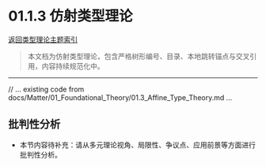 # 01.1.3 仿射类型理论

[返回类型理论主题索引](README.md)

> 本文档为仿射类型理论，包含严格树形编号、目录、本地跳转锚点与交叉引用，内容持续规范化中。

---

// ... existing code from docs/Matter/01_Foundational_Theory/01.3_Affine_Type_Theory.md ...

## 批判性分析

- 本节内容待补充：请从多元理论视角、局限性、争议点、应用前景等方面进行批判性分析。
